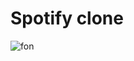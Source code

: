 # Spotify clone

![fon](https://encrypted-tbn0.gstatic.com/images?q=tbn:ANd9GcSbzmQuu3B614TvoZkl19nZ0ZXwCFOG3r22Eg&s)
